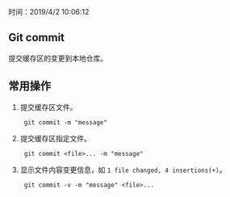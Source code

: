 时间：2019/4/2 10:06:12 

## Git commit  

提交缓存区的变更到本地仓库。

## 常用操作

1. 提交缓存区文件。

		git commit -m "message"

2. 提交缓存区指定文件。

		git commit <file>... -m "message"

3. 显示文件内容变更信息，如 `1 file changed, 4 insertions(+)`。

		git commit -v -m "message" <file>... 
	
	 